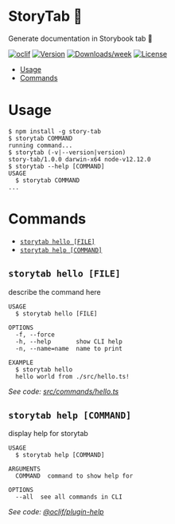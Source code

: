 # StoryTab 📑

Generate documentation in Storybook tab 📑

[![oclif](https://img.shields.io/badge/cli-oclif-brightgreen.svg)](https://oclif.io)
[![Version](https://img.shields.io/npm/v/story-tab.svg)](https://npmjs.org/package/story-tab)
[![Downloads/week](https://img.shields.io/npm/dw/story-tab.svg)](https://npmjs.org/package/story-tab)
[![License](https://img.shields.io/npm/l/story-tab.svg)](https://github.com/mkosir/story-tab/blob/master/package.json)

<!-- toc -->

- [Usage](#usage)
- [Commands](#commands)
  <!-- tocstop -->

# Usage

<!-- usage -->

```sh-session
$ npm install -g story-tab
$ storytab COMMAND
running command...
$ storytab (-v|--version|version)
story-tab/1.0.0 darwin-x64 node-v12.12.0
$ storytab --help [COMMAND]
USAGE
  $ storytab COMMAND
...
```

<!-- usagestop -->

# Commands

<!-- commands -->

- [`storytab hello [FILE]`](#storytab-hello-file)
- [`storytab help [COMMAND]`](#storytab-help-command)

## `storytab hello [FILE]`

describe the command here

```
USAGE
  $ storytab hello [FILE]

OPTIONS
  -f, --force
  -h, --help       show CLI help
  -n, --name=name  name to print

EXAMPLE
  $ storytab hello
  hello world from ./src/hello.ts!
```

_See code: [src/commands/hello.ts](https://github.com/mkosir/story-tab/blob/v1.0.0/src/commands/hello.ts)_

## `storytab help [COMMAND]`

display help for storytab

```
USAGE
  $ storytab help [COMMAND]

ARGUMENTS
  COMMAND  command to show help for

OPTIONS
  --all  see all commands in CLI
```

_See code: [@oclif/plugin-help](https://github.com/oclif/plugin-help/blob/v2.2.2/src/commands/help.ts)_

<!-- commandsstop -->
